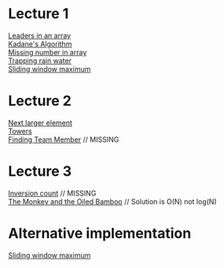 # Lecture 1  
[Leaders in an array](code/leaders.cpp)  
[Kadane's Algorithm](code/kadane.cpp)  
[Missing number in array](code/missingnumber.cpp)  
[Trapping rain water](code/trappingrainwater.cpp)  
[Sliding window maximum](code/submax.cpp)  

# Lecture 2
[Next larger element](code/nextlarger.cc)  
[Towers](code/towers.cpp)  
[Finding Team Member]() // MISSING  

# Lecture 3
[Inversion count]() // MISSING  
[The Monkey and the Oiled Bamboo](code/monkey.cpp) // Solution is O(N) not log(N)




# Alternative implementation

[Sliding window maximum](code/submaxOpt.cpp) 